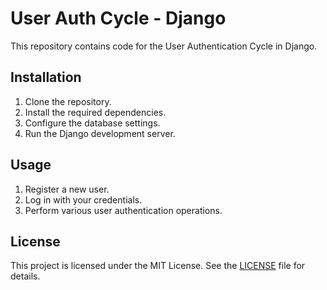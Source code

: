 # User Auth Cycle - Django

This repository contains code for the User Authentication Cycle in Django.

## Installation

1. Clone the repository.
2. Install the required dependencies.
3. Configure the database settings.
4. Run the Django development server.

## Usage

1. Register a new user.
2. Log in with your credentials.
3. Perform various user authentication operations.

## License

This project is licensed under the MIT License. See the [LICENSE](LICENSE) file for details.
